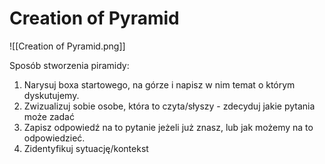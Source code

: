 # Creation of Pyramid
![[Creation of Pyramid.png]]

Sposób stworzenia piramidy:
1. Narysuj boxa startowego, na górze i napisz w nim temat o którym dyskutujemy.
2. Zwizualizuj sobie osobe, która to czyta/słyszy - zdecyduj jakie pytania może zadać 
3. Zapisz odpowiedź na to pytanie jeżeli już znasz, lub jak możemy na to odpowiedzieć.
4. Zidentyfikuj sytuację/kontekst
